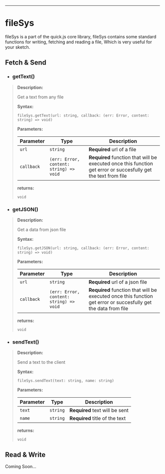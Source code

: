 ___

# **fileSys**

fileSys is a part of the quick.js core library, fileSys contains some standard functions for writing, fetching and reading a file, Which is very useful for your sketch.

## **Fetch & Send**

- ### **getText()**

> **Description:**
>
> Get a text from any file
>
> **Syntax:**
>
> `fileSys.getText(url: string, callback: (err: Error, content: string) => void)`
>
> **Parameters:**
>
> Parameter | Type     | Description
> --------- | -------- | --------------------------  
> `url` | `string` | **Required** url of a file
> `callback` | `(err: Error, content: string) => void` | **Required** function that will be executed once this function get error or succesfully get the text from file
>
> **returns:**
>
> `void`

- ### **getJSON()**

> **Description:**
>
> Get a data from json file
>
> **Syntax:**
>
> `fileSys.getJSON(url: string, callback: (err: Error, content: string) => void)`
>
> **Parameters:**
>
> Parameter | Type     | Description
> --------- | -------- | --------------------------  
> `url` | `string` | **Required** url of a json file
> `callback` | `(err: Error, content: string) => void` | **Required** function that will be executed once this function get error or succesfully get the data from file
>
> **returns:**
>
> `void`

- ### **sendText()**

> **Description:**
>
> Send a text to the client
>
> **Syntax:**
>
> `fileSys.sendText(text: string, name: string)`
>
> **Parameters:**
>
> Parameter | Type     | Description
> --------- | -------- | --------------------------  
> `text` | `string` | **Required** text will be sent
> `name` | `string` | **Required** title of the text
>
> **returns:**
>
> `void`

## **Read & Write**

Coming Soon...
